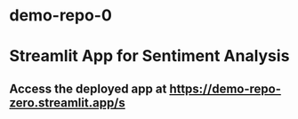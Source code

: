 # demo-repo-0

# Streamlit App for Sentiment Analysis
## Access the deployed app at https://demo-repo-zero.streamlit.app/s